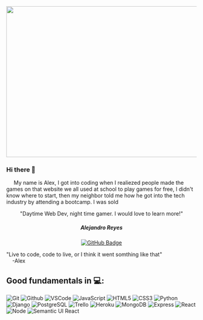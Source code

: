 <div id="header" align="center">

  <img src="https://i.imgur.com/gVaiiNW.jpg" width="800" height="400">

</div>

### Hi there 👋 <br />
&nbsp;&nbsp;&nbsp;&nbsp; My name is Alex, I got into coding when I realiezed people made the games on that website we all used at school to play games for free, I didn't know where to start, then my neighbor told me how he got into the tech industry by attending a bootcamp. I was sold
<div id="description" align="center">
  <p>
  "Daytime Web Dev, night time gamer.
   I would love to learn more!"
  </p>
  
  ##### Alejandro Reyes

[![GitHub Badge](https://img.shields.io/badge/-@reyesalex777-junglegreen?style=flat&logo=GitHub&logoColor=black)](https://github.com/reyesalex777)
  

</div>

"Live to code, code to live, or I think it went somthing like that" <br />
&nbsp;&nbsp;&nbsp;&nbsp;-Alex

## Good fundamentals in 💻:
![Git](https://img.shields.io/badge/-Git-05122A?style=flat&logo=git)
![Github](https://img.shields.io/badge/-GitHub-05122A?style=flat&logo=github)
![VSCode](https://img.shields.io/badge/-VS_Code-05122A?style=flat&logo=visualstudio)
![JavaScript](https://img.shields.io/badge/-JavaScript-05122A?style=flat&logo=javascript)
![HTML5](https://img.shields.io/badge/-HTML5-05122A?style=flat&logo=html5)
![CSS3](https://img.shields.io/badge/-CSS-05122A?style=flat&logo=css3)
![Python](https://img.shields.io/badge/-Python-05122A?style=flat&logo=python)
![Django](https://img.shields.io/badge/-Django-05122A?style=flat&logo=django)
![PostgreSQL](https://img.shields.io/badge/-PostgreSQL-05122A?style=flat&logo=postgresql)
![Trello](https://img.shields.io/badge/-Trello-05122A?style=flat&logo=trello)
![Heroku](https://img.shields.io/badge/-Heroku-05122A?style=flat&logo=heroku)
![MongoDB](https://img.shields.io/badge/-MongoDB-05122A?style=flat&logo=mongodb)
![Express](https://img.shields.io/badge/-Express-05122A?style=flat&logo=express)
![React](https://img.shields.io/badge/-React-05122A?style=flat&logo=react)
![Node](https://img.shields.io/badge/-Node.js-05122A?style=flat&logo=node.js)
![Semantic UI React](https://img.shields.io/badge/-Semantic%20UI%20React-05122A?style=flat&logo=semanticuireact)
<!--
**Reyesalex777/Reyesalex777** is a ✨ _special_ ✨ repository because its `README.md` (this file) appears on your GitHub profile.

Here are some ideas to get you started:

- 🔭 I’m currently working on ...
- 🌱 I’m currently learning ...
- 👯 I’m looking to collaborate on ...
- 🤔 I’m looking for help with ...
- 💬 Ask me about ...
- 📫 How to reach me: ...
- 😄 Pronouns: ...
- ⚡ Fun fact: ...
-->
